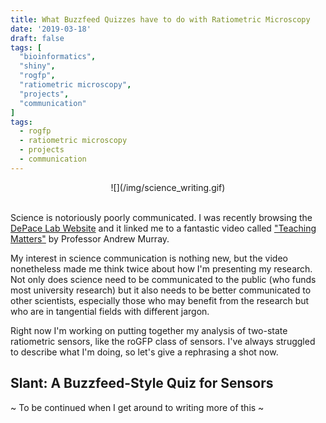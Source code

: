 ```yaml
---
title: What Buzzfeed Quizzes have to do with Ratiometric Microscopy
date: '2019-03-18'
draft: false
tags: [
  "bioinformatics",
  "shiny",
  "rogfp",
  "ratiometric microscopy",
  "projects",
  "communication"
]
tags:
  - rogfp
  - ratiometric microscopy
  - projects
  - communication
---
```


<center>![](/img/science_writing.gif) </center>
&nbsp; 
&nbsp;

Science is notoriously poorly communicated. I was recently browsing the <a href="https://depace.med.harvard.edu/" target="_blank">DePace Lab Website</a> and it linked me to a fantastic video called <a href="https://www.youtube.com/watch?v=WiK0nm19_D0" target="_blank">"Teaching Matters"</a> by Professor Andrew Murray.

My interest in science communication is nothing new, but the video nonetheless made me think twice about how I'm presenting my research. Not only does science need to be communicated to the public (who funds most university research) but it also needs to be better communicated to other scientists, especially those who may benefit from the research but who are in tangential fields with different jargon.

Right now I'm working on putting together my analysis of two-state ratiometric sensors, like the roGFP class of sensors. I've always struggled to describe what I'm doing, so let's give a rephrasing a shot now.

## Slant: A Buzzfeed-Style Quiz for Sensors

~ To be continued when I get around to writing more of this ~


